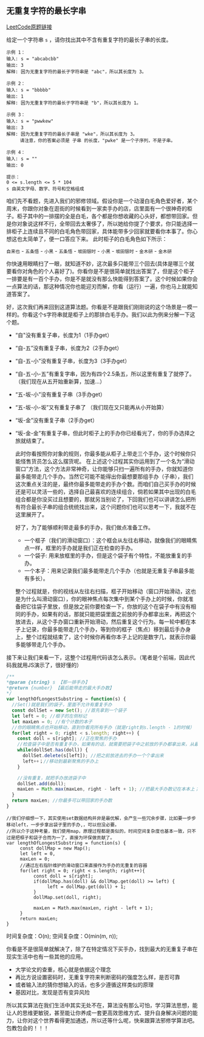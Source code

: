 ## 无重复字符的最长字串
[LeetCode原题链接](https://leetcode.cn/problems/wtcaE1/description/)

给定一个字符串 `s` ，请你找出其中不含有重复字符的最长子串的长度。
```
示例 1：
输入: s = "abcabcbb"
输出: 3 
解释: 因为无重复字符的最长子字符串是 "abc"，所以其长度为 3。

示例 2：
输入: s = "bbbbb"
输出: 1
解释: 因为无重复字符的最长子字符串是 "b"，所以其长度为 1。

示例 3：
输入: s = "pwwkew"
输出: 3
解释: 因为无重复字符的最长子串是 "wke"，所以其长度为 3。
     请注意，你的答案必须是 子串 的长度，"pwke" 是一个子序列，不是子串。

示例 4：
输入: s = ""
输出: 0
 
提示：
0 <= s.length <= 5 * 104
s 由英文字母、数字、符号和空格组成
```
咱们先不看题，先进入我们的邪修领域。假设你是一个动漫白毛角色爱好者，某个周末，你跟你对象在逛街的时候看到一家卖手办的店，店里面有一个很神奇的柜子。柜子其中的一排摆的全是白毛，各个都是你想收藏的心头好，都想带回家。但是你对象说这样不行，全带回去太奢侈了，所以她给你提了个要求，你只能选择一排柜子上连续且不同的白毛角色带回家，具体能带多少回家就要看你本事了。你心想这也太简单了，便一口答应下来。
此时柜子的白毛角色如下所示：

`自来也` - `五条悟` - `小黑` - `五条悟` - `坂田银时` - `小黑` - `坂田银时` - `金木研` - `金木研`

你快速用眼睛扫了一眼，就知道不妙，这次最多只能带三个回去(具体是哪三个就要看你对角色的个人喜好了)。你看你是不是很简单就找出答案了，但是这个柜子一排要是有一百个手办，你是不是就没有那么快能得到答案了。这个时候如果你会一点算法的话，那这种情况你也能迎刃而解，你看（运行）一遍，你也马上就能知道答案了。

好，这次我们再来回到这道算法题。你看是不是跟我们刚刚说的这个场景是一模一样的。你看这个s字符串就是柜子上的那排白毛手办。我们以此为例来分解一下这个题。

- “自"没有重复子串，长度为1（1手办get）
- “自-五”没有重复子串，长度为2（2手办get）
- “自-五-小”没有重复子串，长度为3（3手办get）
- “自-五-小-五”有重复字串，因为有四个2.5条五，所以这里有重复了就停了。
（我们现在从五开始重新算，加速...）
- “五-坂-小”没有重复子串（3手办get）
- “五-坂-小-坂”又有重复子串了
（我们现在又只能再从小开始算）
- “坂-金”没有重复子串（2手办get）
- “坂-金-金”有重复子串，但此时柜子上的手办你已经看光了，你的手办选择之旅就结束了。

  此时你看按照你对象的规则，你最多能从柜子上带走三个手办，这个时候你只能怪售货员怎么这么摆货呢。
  在上述这个过程其实你运用到了一个名为“滑动窗口”方法，这个方法非常神奇，让你能够只扫一遍所有的手办，你就知道你最多能带走几个手办。当然它可能不能得出你最想要那组手办（子串），我们这次重点关注的是，最终你最多能带走的手办个数。而咱们自己买手办的时候还是可以灵活一些的，选择自己最喜欢的连续组合，倘若如果其中出现的白毛组合都是你没买过且想要的，那就另当别论了，下回我们也可以讲讲怎么把所有符合最长子串的组合统统找出来，这个问题你们也可以思考一下，我就不在这里展开了。

  好了，为了能够顺利带走最多的手办，我们做点准备工作。
  - 一个框子（我们的滑动窗口）：这个框会从左往右移动，就像我们的眼睛焦点一样，框里的手办就是我们正在检查的手办。
  - 一个袋子: 用来放框里的手办，但是这个袋子有个特性，不能放重复的手办。
  - 一个本子：用来记录我们最多能带走几个手办（也就是无重复子串最多能有多长）。
 
  整个过程就是，你的视线从左往右扫描，框子开始移动（窗口开始滑动，这也是为什么叫滑动窗口），你的眼神焦点每次集中到某个手办上的时候，你就准备把它往袋子里放，但是放之前你要检查一下，你放的这个在袋子中有没有相同的手办，如果有的话，那就只能把袋里面之前放的手办都拿出来，再把这个放进去，从这个手办窗口重新开始滑动，然后重复这个行为。每一轮中都在本子上记录，你最多能带走几个手办，等到你的框子（焦点）移到最后手办身上，整个过程就结束了，这个时候你再看你本子上记的是数字几，就表示你最多能够带走几个手办。

接下来让我们来看一下，这整个过程用代码该怎么表示。（笔者是个前端，因此代码我就用JS演示了，很好懂的）

```js
/**
*@param {string} s 【那一排手办】
*@return {number} 【最后能带走的最大手办数】
*/
var lengthOfLongestSubstring = function(s) {
  //Set()就是我们的袋子，里面不允许有重复手办
  const dollSet = new Set(); //首先拿到一个袋子
  let left = 0; //框子的左侧标记
  let maxLen = 0; //有个计数的本子
  //你的眼睛焦点也开始移动，直到你看完所有手办（就是right到s.length - 1的时候）
  for(let right = 0; right < s.length; right++) {
    const doll = s[right]; //正在聚焦的手办
    //检查袋子中是否有重复手办，如果有的话，就需要把袋子中之前放的手办都拿出来，从最新聚焦的这个手办重新放
    while(dollSet.has(doll)) {
      dollSet.delete(s[left]); //把之前放进去的手办一个个拿出来
      left++；//移动到最新聚焦的手办上
    }

    //没有重复，就把手办放进袋子中
    dollSet.add(doll);
    maxLen = Math.max(maxLen, right - left + 1); //把最大手办数记在本本上；
  }
  return maxLen; //你最多可以带回家的手办数
}
```
```
//我们仔细想一下，其实使用set数据结构并非是最优解，会产生一些冗余步骤，比如要一步步移动left，一步步拿出袋子里的手办,，可以但没必要。
//所以介于这种考量，我们使用map，原理过程都是类似的，时间空间复杂度也基本一致，只不过是把框子和袋子合而为一了，直接为环保做贡献了。
var lengthOfLongestSubstring = function(s) {
     const dollMap = new Map();
     let left = 0,
     maxLen = 0;
     //通过左右指针维护的滑动窗口来直接作为手办的无重复的容器
     for(let right = 0; right < s.length; right++){
          const doll = s[right];
          if(dollMap.has(doll) && dollMap.get(doll) >= left) {
               left = dollMap.get(doll) + 1;
          }
          dollMap.set(doll, right);

          maxLen = Math.max(maxLen, right - left + 1);
     }
     return maxLen;
}
```
时间复杂度：O(n);
空间复杂度：O(min(m, n));

你看是不是很简单就解决了，除了在特定情况下买手办，找到最大的无重复子串在现实生活中也有一些其他的应用。

- 大学论文的查重，核心就是依据这个理念
- 再比方说设置密码时，无重复字符来判断密码的强度怎么样，是否可靠
- 或者输入法的猜你想输入的话，也多少遵循这样类似的原理
- 基因对比，发现是否有变异风险

所以其实算法在我们生活中其实无处不在，算法没有那么可怕，学习算法思想，能让人的思维更敏锐，甚至能让你养成一套更高效思维方式、提升自身解决问题的能力，让你对这个世界看得更加通透，所以还等什么呢，快来跟算法邪修学算法吧。包教包会的！！！
